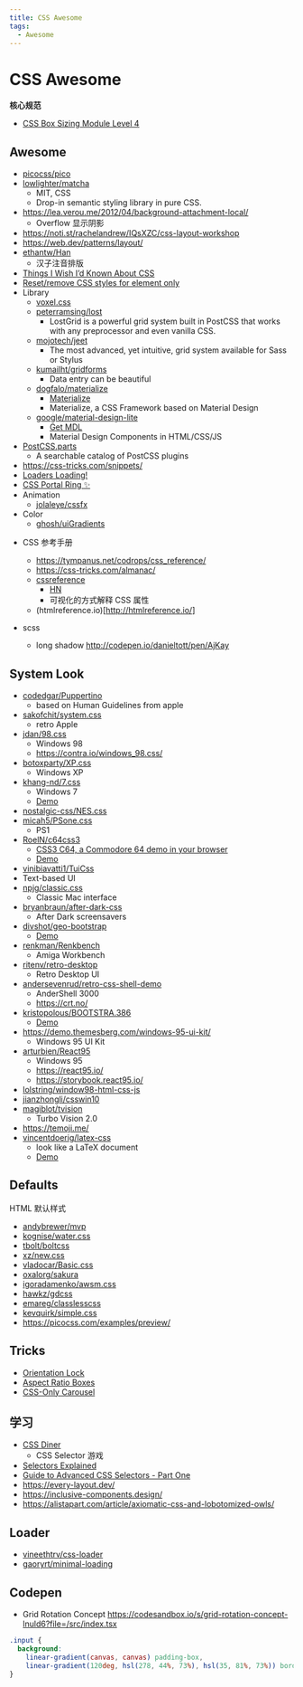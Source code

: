 ```yaml
---
title: CSS Awesome
tags:
  - Awesome
---
```


# CSS Awesome

**核心规范**

- [CSS Box Sizing Module Level 4](https://drafts.csswg.org/css-sizing-4)

## Awesome

- [picocss/pico](https://github.com/picocss/pico)
- [lowlighter/matcha](https://github.com/lowlighter/matcha)
  - MIT, CSS
  - Drop-in semantic styling library in pure CSS.
- https://lea.verou.me/2012/04/background-attachment-local/
  - Overflow 显示阴影
- https://noti.st/rachelandrew/IQsXZC/css-layout-workshop
- https://web.dev/patterns/layout/
- [ethantw/Han](https://github.com/ethantw/Han)
  - 汉子注音排版
- [Things I Wish I’d Known About CSS ](https://news.ycombinator.com/item?id=23868355)
- [Reset/remove CSS styles for element only](https://stackoverflow.com/q/15901030/1870054)
- Library
  - [voxel.css](http://www.voxelcss.com/)
  - [peterramsing/lost](https://github.com/peterramsing/lost)
    - LostGrid is a powerful grid system built in PostCSS that works with any preprocessor and even vanilla CSS.
  - [mojotech/jeet](https://github.com/mojotech/jeet)
    - The most advanced, yet intuitive, grid system available for Sass or Stylus
  - [kumailht/gridforms](https://github.com/kumailht/gridforms)
    - Data entry can be beautiful
  - [dogfalo/materialize](https://github.com/dogfalo/materialize)
    - [Materialize](https://materializecss.com)
    - Materialize, a CSS Framework based on Material Design
  - [google/material-design-lite](https://github.com/google/material-design-lite)
    - [Get MDL](https://getmdl.io/)
    - Material Design Components in HTML/CSS/JS
- [PostCSS.parts](https://www.postcss.parts/)
  - A searchable catalog of PostCSS plugins
- https://css-tricks.com/snippets/
- [Loaders Loading!](https://codepen.io/collection/jifIK)
- [CSS Portal Ring ✨](https://codepen.io/jh3y/pen/eYMPmJW)
- Animation
  - [jolaleye/cssfx](https://github.com/jolaleye/cssfx)
- Color
  - [ghosh/uiGradients](https://github.com/ghosh/uiGradients)

* CSS 参考手册

  - https://tympanus.net/codrops/css_reference/
  - https://css-tricks.com/almanac/
  - [cssreference](http://cssreference.io/)
    - [HN](https://news.ycombinator.com/item?id=13031492)
    - 可视化的方式解释 CSS 属性
  - (htmlreference.io)[http://htmlreference.io/]

* scss
  - long shadow http://codepen.io/danieltott/pen/AjKay

## System Look

- [codedgar/Puppertino](https://github.com/codedgar/Puppertino)
  - based on Human Guidelines from apple
- [sakofchit/system.css](https://github.com/sakofchit/system.css)
  - retro Apple
- [jdan/98.css](https://github.com/jdan/98.css)
  - Windows 98
  - https://contra.io/windows_98.css/
- [botoxparty/XP.css](https://github.com/botoxparty/XP.css)
  - Windows XP
- [khang-nd/7.css](https://github.com/khang-nd/7.css)
  - Windows 7
  - [Demo](https://khang-nd.github.io/7.css)
- [nostalgic-css/NES.css](https://github.com/nostalgic-css/NES.css)
- [micah5/PSone.css](https://github.com/micah5/PSone.css)
  - PS1
- [RoelN/c64css3](https://github.com/RoelN/c64css3)
  - [CSS3 C64, a Commodore 64 demo in your browser](https://pixelambacht.nl/2013/css3-c64/)
  - [Demo](https://pixelambacht.nl/demo/css3-c64/)
- [vinibiavatti1/TuiCss](https://github.com/vinibiavatti1/TuiCss)
- Text-based UI
- [npjg/classic.css](https://github.com/npjg/classic.css)
  - Classic Mac interface
- [bryanbraun/after-dark-css](https://github.com/bryanbraun/after-dark-css)
  - After Dark screensavers
- [divshot/geo-bootstrap](https://github.com/divshot/geo-bootstrap)
  - [Demo](https://code.divshot.com/geo-bootstrap/)
- [renkman/Renkbench](https://github.com/renkman/Renkbench)
  - Amiga Workbench
- [ritenv/retro-desktop](https://github.com/ritenv/retro-desktop)
  - Retro Desktop UI
- [andersevenrud/retro-css-shell-demo](https://github.com/andersevenrud/retro-css-shell-demo)
  - AnderShell 3000
  - https://crt.no/
- [kristopolous/BOOTSTRA.386](https://github.com/kristopolous/BOOTSTRA.386)
  - [Demo](https://kristopolous.github.io/BOOTSTRA.386/)
- https://demo.themesberg.com/windows-95-ui-kit/
  - Windows 95 UI Kit
- [arturbien/React95](https://github.com/arturbien/React95)
  - Windows 95
  - https://react95.io/
  - https://storybook.react95.io/
- [lolstring/window98-html-css-js](https://github.com/lolstring/window98-html-css-js)
- [jianzhongli/csswin10](https://github.com/jianzhongli/csswin10)
- [magiblot/tvision](https://github.com/magiblot/tvision)
  - Turbo Vision 2.0
- https://temoji.me/
- [vincentdoerig/latex-css](https://github.com/vincentdoerig/latex-css)
  - look like a LaTeX document
  - [Demo](https://latex.vercel.app/)

## Defaults

HTML 默认样式

- [andybrewer/mvp](https://github.com/andybrewer/mvp)
- [kognise/water.css](https://github.com/kognise/water.css)
- [tbolt/boltcss](https://github.com/tbolt/boltcss)
- [xz/new.css](https://github.com/xz/new.css)
- [vladocar/Basic.css](https://github.com/vladocar/Basic.css)
- [oxalorg/sakura](https://github.com/oxalorg/sakura)
- [igoradamenko/awsm.css](https://github.com/igoradamenko/awsm.css)
- [hawkz/gdcss](https://github.com/hawkz/gdcss)
- [emareg/classlesscss](https://github.com/emareg/classlesscss)
- [kevquirk/simple.css](https://github.com/kevquirk/simple.css)
- https://picocss.com/examples/preview/

## Tricks

- [Orientation Lock](https://css-tricks.com/snippets/css/orientation-lock/)
- [Aspect Ratio Boxes](https://css-tricks.com/aspect-ratio-boxes/)
- [CSS-Only Carousel](https://css-tricks.com/css-only-carousel/)

## 学习

- [CSS Diner](https://flukeout.github.io/)
  - CSS Selector 游戏
- [Selectors Explained](https://kittygiraudel.github.io/selectors-explained/)
- [Guide to Advanced CSS Selectors - Part One](https://moderncss.dev/guide-to-advanced-css-selectors-part-one/)
- https://every-layout.dev/
- https://inclusive-components.design/
- https://alistapart.com/article/axiomatic-css-and-lobotomized-owls/

## Loader

- [vineethtrv/css-loader](https://github.com/vineethtrv/css-loader)
- [gaoryrt/minimal-loading](https://github.com/gaoryrt/minimal-loading)

## Codepen

- Grid Rotation Concept
  https://codesandbox.io/s/grid-rotation-concept-lnuld6?file=/src/index.tsx

```css
.input {
  background:
    linear-gradient(canvas, canvas) padding-box,
    linear-gradient(120deg, hsl(278, 44%, 73%), hsl(35, 81%, 73%)) border-box;
}
```
